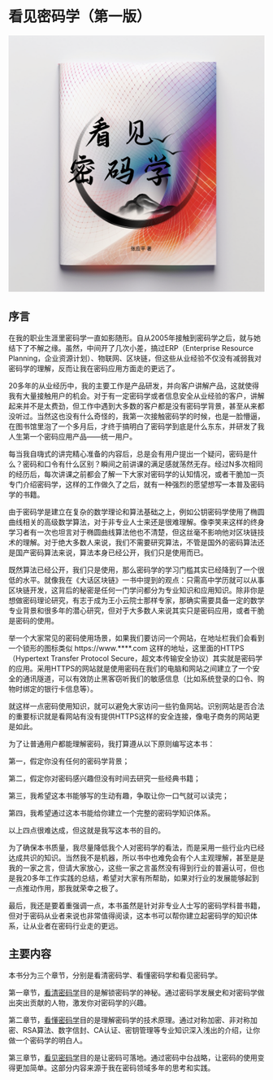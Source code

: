 # 看见密码学（第一版）
![](image/seeingcryptography.png)



## 序言 

在我的职业生涯里密码学一直如影随形。自从2005年接触到密码学之后，就与她结下了不解之缘。虽然，中间开了几次小差，搞过ERP（Enterprise Resource Planning，企业资源计划）、物联网、区块链，但这些从业经验不仅没有减弱我对密码学的理解，反而让我在密码应用方面走的更远了。

20多年的从业经历中，我的主要工作是产品研发，并向客户讲解产品，这就使得我有大量接触用户的机会。对于有一定密码学或者信息安全从业经验的客户，讲解起来并不是太费劲，但工作中遇到大多数的客户都是没有密码学背景，甚至从来都没听过。当然这也没有什么奇怪的，我第一次接触密码学的时候，也是一脸懵逼，在图书馆里泡了一个多月后，才终于搞明白了密码学到底是什么东东，并研发了我人生第一个密码应用产品——统一用户。

每当我自嗨式的讲完精心准备的内容后，总是会有用户提出一个疑问，密码是什么？密码和口令有什么区别？瞬间之前讲课的满足感就荡然无存。经过N多次相同的经历后，每次讲课之前都会了解一下大家对密码学的认知情况，或者干脆加一页专门介绍密码学，这样的工作做久了之后，就有一种强烈的愿望想写一本普及密码学的书籍。

由于密码学是建立在复杂的数学理论和算法基础之上，例如公钥密码学使用了椭圆曲线相关的高级数学算法，对于非专业人士来还是很难理解。像李笑来这样的终身学习者有一次也坦言对于椭圆曲线算法他也不清楚，但这丝毫不影响他对区块链技术的理解。对于绝大多数人来说，我们不需要研究算法，不管是国外的密码算法还是国产密码算法来说，算法本身已经公开，我们只是使用而已。

既然算法已经公开，我们只是使用，那么密码学的学习门槛其实已经降到了一个很低的水平。就像我在《大话区块链》一书中提到的观点：只需高中学历就可以从事区块链开发，这背后的秘密是任何一门学问都分为专业知识和应用知识。除非你是想做密码理论研究，有志于成为王小云院士那样专家，那确实需要具备一定的数学专业背景和很多年的潜心研究，但对于大多数人来说其实只是密码应用，或者干脆是密码的使用。

举一个大家常见的密码使用场景，如果我们要访问一个网站，在地址栏我们会看到一个锁形的图标类似 https://www.****.com  这样的地址，这里面的HTTPS（Hypertext Transfer Protocol Secure，超文本传输安全协议）其实就是密码学的应用。采用HTTPS的网站就是使用密码在我们的电脑和网站之间建立了一个安全的通讯隧道，可以有效防止黑客窃听我们的敏感信息（比如系统登录的口令、购物时绑定的银行卡信息等）。

就这样一点密码使用知识，就可以避免大家访问一些钓鱼网站。识别网站是否合法的重要标识就是看网站有没有提供HTTPS这样的安全连接，像电子商务的网站更是如此。

为了让普通用户都能理解密码，我打算遵从以下原则编写这本书：

第一，假定你没有任何的密码学背景；

第二，假定你对密码感兴趣但没有时间去研究一些经典书籍；

第三，我希望这本书能够写的生动有趣，争取让你一口气就可以读完；

第四，我希望通过这本书能给你建立一个完整的密码学知识体系。

以上四点很难达成，但这就是我写这本书的目的。

为了确保本书质量，我尽量降低我个人对密码学的看法，而是采用一些行业内已经达成共识的知识。当然我不是机器，所以书中也难免会有个人主观理解，甚至是是我的一家之言，但请大家放心，这些一家之言虽然没有得到行业的普遍认可，但也是我20多年工作实践的总结，希望对大家有所帮助，如果对行业的发展能够起到一点推动作用，那我就荣幸之极了。

最后，我还是要着重强调一点，本书虽然是针对非专业人士写的密码学科普书籍，但对于密码从业者来说也非常值得阅读，这本书可以帮你建立起密码学的知识体系，让从业者在密码行业走的更远。

## 主要内容

本书分为三个章节，分别是看清密码学、看懂密码学和看见密码学。

第一章节，[看清密码学](charpter01_unlocking_cryptography00.md)目的是解锁密码学的神秘。通过密码学发展史和对密码学做出突出贡献的人物，激发你对密码学的兴趣。

第二章节，[看懂密码学](charpter02_understanding_cryptography00.md)目的是理解密码学的技术原理。通过对称加密、非对称加密、RSA算法、数字信封、CA认证、密钥管理等专业知识深入浅出的介绍，让你做一个密码学的明白人。

第三章节，[看见密码学](charpter03_seeing_cryptograpy00.md)目的是让密码可落地。通过密码中台战略，让密码的使用变得更加简单。这部分内容来源于我在密码领域多年的思考和实践。

